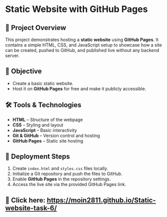 # Static Website with GitHub Pages

## 📌 Project Overview

This project demonstrates hosting a **static website** using **GitHub Pages**.
It contains a simple HTML, CSS, and JavaScript setup to showcase how a site can be created, pushed to GitHub, and published live without any backend server.

## 🎯 Objective

* Create a basic static website.
* Host it on **GitHub Pages** for free and make it publicly accessible.

## 🛠 Tools & Technologies

* **HTML** – Structure of the webpage
* **CSS** – Styling and layout
* **JavaScript** – Basic interactivity
* **Git & GitHub** – Version control and hosting
* **GitHub Pages** – Static site hosting

## 🚀 Deployment Steps

1. Create `index.html` and `styles.css` files locally.
2. Initialize a Git repository and push the files to GitHub.
3. Enable **GitHub Pages** in the repository settings.
4. Access the live site via the provided GitHub Pages link.

## 🔗 Click here: https://moin2811.github.io/Static-website-task-6/
